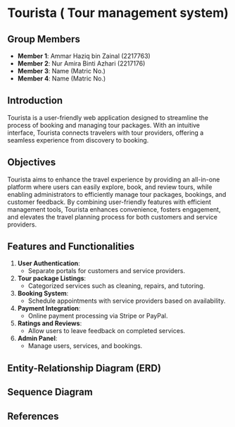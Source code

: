 # Tourista ( Tour management system)

## Group Members
- **Member 1**: Ammar Haziq bin Zainal (2217763)
- **Member 2**: Nur Amira Binti Azhari (2217176)
- **Member 3**: Name (Matric No.)
- **Member 4**: Name (Matric No.)

## Introduction
Tourista is a user-friendly web application designed to streamline the process of booking and managing tour packages. With an intuitive interface, Tourista connects travelers with tour providers, offering a seamless experience from discovery to booking.

## Objectives
Tourista aims to enhance the travel experience by providing an all-in-one platform where users can easily explore, book, and review tours, while enabling administrators to efficiently manage tour packages, bookings, and customer feedback. By combining user-friendly features with efficient management tools, Tourista enhances convenience, fosters engagement, and elevates the travel planning process for both customers and service providers.

## Features and Functionalities
1. **User Authentication**: 
   - Separate portals for customers and service providers.
2. **Tour package Listings**: 
   - Categorized services such as cleaning, repairs, and tutoring.
3. **Booking System**: 
   - Schedule appointments with service providers based on availability.
4. **Payment Integration**: 
   - Online payment processing via Stripe or PayPal.
5. **Ratings and Reviews**: 
   - Allow users to leave feedback on completed services.
6. **Admin Panel**: 
   - Manage users, services, and bookings.

## Entity-Relationship Diagram (ERD)



## Sequence Diagram


## References


